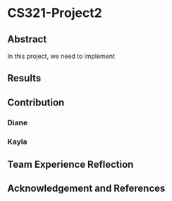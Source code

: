 # CS321-Project2

## Abstract
In this project, we need to implement 

## Results

## Contribution
### Diane
### Kayla

## Team Experience Reflection

## Acknowledgement and References
